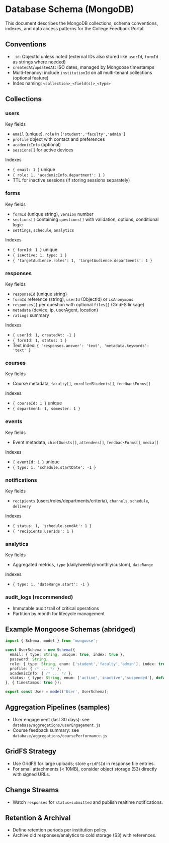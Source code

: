 # Database Schema (MongoDB)

This document describes the MongoDB collections, schema conventions, indexes, and data access patterns for the College Feedback Portal.

## Conventions
- `_id`: ObjectId unless noted (external IDs also stored like `userId`, `formId` as strings where needed)
- `createdAt`/`updatedAt`: ISO dates, managed by Mongoose timestamps
- Multi-tenancy: include `institutionId` on all multi-tenant collections (optional feature)
- Index naming: `<collection>_<field(s)>_<type>`

## Collections

### users
Key fields
- `email` (unique), `role` in `['student','faculty','admin']`
- `profile` object with contact and preferences
- `academicInfo` (optional)
- `sessions[]` for active devices

Indexes
- `{ email: 1 }` unique
- `{ role: 1, 'academicInfo.department': 1 }`
- TTL for inactive sessions (if storing sessions separately)

### forms
Key fields
- `formId` (unique string), `version` number
- `sections[]` containing `questions[]` with validation, options, conditional logic
- `settings`, `schedule`, `analytics`

Indexes
- `{ formId: 1 }` unique
- `{ isActive: 1, type: 1 }`
- `{ 'targetAudience.roles': 1, 'targetAudience.departments': 1 }`

### responses
Key fields
- `responseId` (unique string)
- `formId` reference (string), `userId` (ObjectId) or `isAnonymous`
- `responses[]` per question with optional `files[]` (GridFS linkage)
- `metadata` (device, ip, userAgent, location)
- `ratings` summary

Indexes
- `{ userId: 1, createdAt: -1 }`
- `{ formId: 1, status: 1 }`
- Text index: `{ 'responses.answer': 'text', 'metadata.keywords': 'text' }`

### courses
Key fields
- Course metadata, `faculty[]`, `enrolledStudents[]`, `feedbackForms[]`

Indexes
- `{ courseId: 1 }` unique
- `{ department: 1, semester: 1 }`

### events
Key fields
- Event metadata, `chiefGuests[]`, `attendees[]`, `feedbackForms[]`, `media[]`

Indexes
- `{ eventId: 1 }` unique
- `{ type: 1, 'schedule.startDate': -1 }`

### notifications
Key fields
- `recipients` (users/roles/departments/criteria), `channels`, `schedule`, `delivery`

Indexes
- `{ status: 1, 'schedule.sendAt': 1 }`
- `{ 'recipients.userIds': 1 }`

### analytics
Key fields
- Aggregated metrics, `type` (daily/weekly/monthly/custom), `dateRange`

Indexes
- `{ type: 1, 'dateRange.start': -1 }`

### audit_logs (recommended)
- Immutable audit trail of critical operations
- Partition by month for lifecycle management

## Example Mongoose Schemas (abridged)
```ts
import { Schema, model } from 'mongoose';

const UserSchema = new Schema({
  email: { type: String, unique: true, index: true },
  password: String,
  role: { type: String, enum: ['student','faculty','admin'], index: true },
  profile: { /* ... */ },
  academicInfo: { /* ... */ },
  status: { type: String, enum: ['active','inactive','suspended'], default: 'active' },
}, { timestamps: true });

export const User = model('User', UserSchema);
```

## Aggregation Pipelines (samples)
- User engagement (last 30 days): see `database/aggregations/userEngagement.js`
- Course feedback summary: see `database/aggregations/coursePerformance.js`

## GridFS Strategy
- Use GridFS for large uploads; store `gridFSId` in response file entries.
- For small attachments (< 10MB), consider object storage (S3) directly with signed URLs.

## Change Streams
- Watch `responses` for `status=submitted` and publish realtime notifications.

## Retention & Archival
- Define retention periods per institution policy.
- Archive old responses/analytics to cold storage (S3) with references.
